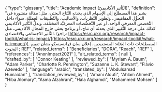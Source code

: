 {
    "type": "glossary",
    "title": "Academic Impact (التَّأثير الأكاديميّ)",
    "definition": "يشير هذا المصطلح إلى الإسهام الذي يحدثه النَّتاج البحثي، مثل: مقالة منشورة في التحوُّل المفاهيمي، وتطوير النَّظريات، والأساليب، والتَّطبيقات العمليَّة، سواء داخل التَّخصص  المعرفي الواحد، أو عبر التَّخصُّصات  المعرفيَّة المختلفة. ويدلُّ التَّأثير الأكاديمي كذلك على درجة التَّغيير الذي يحدثه أي نتاج، أو برنامج بحثي خارج المجال الأكاديمي، مثل التَّأثير الاجتماعي والاقتصادي. (راجع: [https://esrc.ukri.org/research/impact-toolkit/what-is-impact/](https://esrc.ukri.org/research/impact-toolkit/what-is-impact/)). المصطلحات ذات الصّلة: المستفيدين، إعلان سان فرانسيسكو بشأن تقييم البحوث ; REF",
    "related_terms": [
        "Beneficiaries",
        "DORA",
        "Reach",
        "REF"
    ],
    "references": [
        "AnonImpact2021"
    ],
    "alt_related_terms": [
        null
    ],
    "drafted_by": [
        "Connor Keating"
    ],
    "reviewed_by": [
        "Myriam A. Baum",
        "Adam Parker",
        "Charlotte R. Pennington",
        "Suzanne L. K. Stewart",
        "Flávio Azevedo"
    ],
    "language": "arabic",
    "translated_by": [
        "Abdulsamad Humaidan"
    ],
    "translation_reviewed_by": [
        "Amani Aloufi",
        "Ahlam Ahmed",
        "Hiba Alomary",
        "Asma Alzahrani",
        "Hala Alghamdi",
        "Mohammed Mohsen"
    ]
}